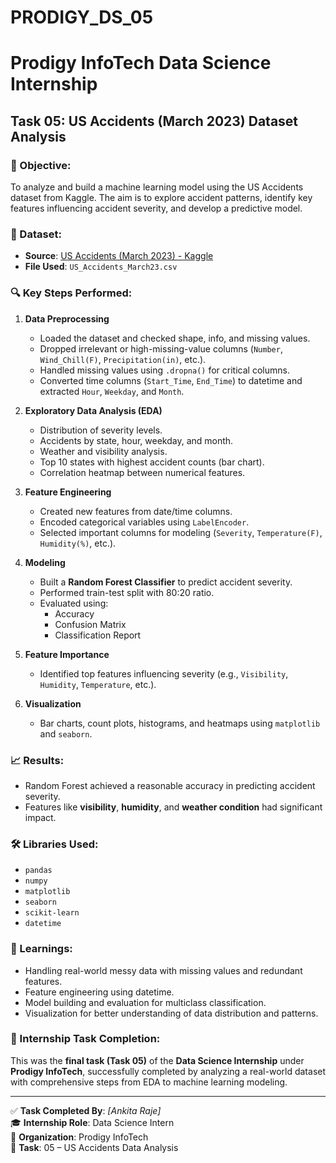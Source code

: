 # PRODIGY_DS_05

# Prodigy InfoTech Data Science Internship  
## Task 05: US Accidents (March 2023) Dataset Analysis

### 📌 Objective:
To analyze and build a machine learning model using the US Accidents dataset from Kaggle. The aim is to explore accident patterns, identify key features influencing accident severity, and develop a predictive model.

### 📁 Dataset:
- **Source**: [US Accidents (March 2023) - Kaggle](https://www.kaggle.com/datasets/sobhanmoosavi/us-accidents)
- **File Used**: `US_Accidents_March23.csv`

### 🔍 Key Steps Performed:

1. **Data Preprocessing**
   - Loaded the dataset and checked shape, info, and missing values.
   - Dropped irrelevant or high-missing-value columns (`Number`, `Wind_Chill(F)`, `Precipitation(in)`, etc.).
   - Handled missing values using `.dropna()` for critical columns.
   - Converted time columns (`Start_Time`, `End_Time`) to datetime and extracted `Hour`, `Weekday`, and `Month`.

2. **Exploratory Data Analysis (EDA)**
   - Distribution of severity levels.
   - Accidents by state, hour, weekday, and month.
   - Weather and visibility analysis.
   - Top 10 states with highest accident counts (bar chart).
   - Correlation heatmap between numerical features.

3. **Feature Engineering**
   - Created new features from date/time columns.
   - Encoded categorical variables using `LabelEncoder`.
   - Selected important columns for modeling (`Severity`, `Temperature(F)`, `Humidity(%)`, etc.).

4. **Modeling**
   - Built a **Random Forest Classifier** to predict accident severity.
   - Performed train-test split with 80:20 ratio.
   - Evaluated using:
     - Accuracy
     - Confusion Matrix
     - Classification Report

5. **Feature Importance**
   - Identified top features influencing severity (e.g., `Visibility`, `Humidity`, `Temperature`, etc.).

6. **Visualization**
   - Bar charts, count plots, histograms, and heatmaps using `matplotlib` and `seaborn`.

### 📈 Results:
- Random Forest achieved a reasonable accuracy in predicting accident severity.
- Features like **visibility**, **humidity**, and **weather condition** had significant impact.

### 🛠️ Libraries Used:
- `pandas`
- `numpy`
- `matplotlib`
- `seaborn`
- `scikit-learn`
- `datetime`

### 📌 Learnings:
- Handling real-world messy data with missing values and redundant features.
- Feature engineering using datetime.
- Model building and evaluation for multiclass classification.
- Visualization for better understanding of data distribution and patterns.

### 🏁 Internship Task Completion:
This was the **final task (Task 05)** of the **Data Science Internship** under **Prodigy InfoTech**, successfully completed by analyzing a real-world dataset with comprehensive steps from EDA to machine learning modeling.

---

✅ **Task Completed By**: *[Ankita Raje]*  
🎓 **Internship Role**: Data Science Intern  
🏢 **Organization**: Prodigy InfoTech  
📅 **Task**: 05 – US Accidents Data Analysis
